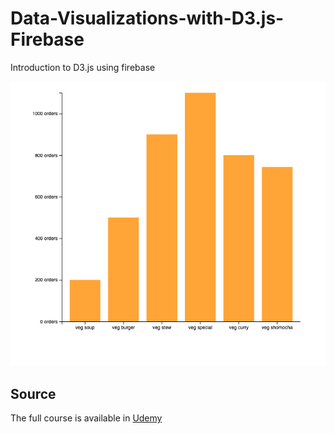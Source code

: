 # Data-Visualizations-with-D3.js-Firebase
Introduction to D3.js using firebase

![Screenshot](imgs/screenshot.png)


## Source
The full course is available in [Udemy](https://www.udemy.com/course/build-data-uis-with-d3-firebase/)

